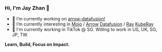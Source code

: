 ### Hi, I'm Jay Zhan 👋

- 🔭 I’m currently working on [arrow-datafusion!](https://github.com/apache/arrow-datafusion)
- 🌱 I’m currently interesting in [Mojo](https://github.com/modularml/mojo) / [Arrow](https://arrow.apache.org/) [Datafusion](https://github.com/apache/arrow-datafusion) / [Ray](https://github.com/ray-project/ray) [KubeRay](https://github.com/ray-project/kuberay)
- 🏫 I'm currently working in TikTok @ SG. Willing to work in US, UK, SG, JP, TW.

**Learn, Build, Focus on Impact.**

<!--
**jayzhan211/jayzhan211** is a ✨ _special_ ✨ repository because its `README.md` (this file) appears on your GitHub profile.

Here are some ideas to get you started:

- 🔭 I’m currently working on ...
- 🌱 I’m currently learning ...
- 👯 I’m looking to collaborate on ...
- 🤔 I’m looking for help with ...
- 💬 Ask me about ...
- 📫 How to reach me: ...
- 😄 Pronouns: ...
- ⚡ Fun fact: ...
-->
